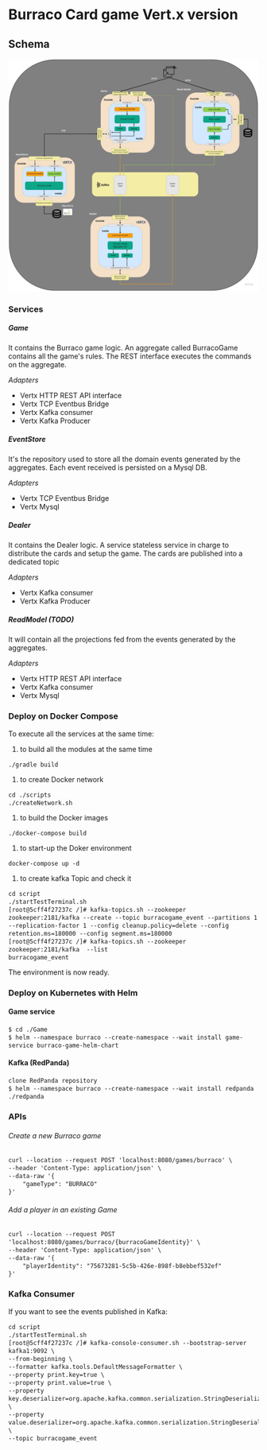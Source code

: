 # Burraco Card game Vert.x version
  
## Schema
![architecture schema](./documents/burracoProjectSchema.jpg)

### Services
##### Game
It contains the Burraco game logic. An aggregate called BurracoGame contains all the game's rules. 
The REST interface executes the commands on the aggregate.

*Adapters*
- Vertx HTTP REST API interface
- Vertx TCP Eventbus Bridge
- Vertx Kafka consumer
- Vertx Kafka Producer

##### EventStore
It's the repository used to store all the domain events generated by the aggregates. Each event received is persisted on a Mysql DB.

*Adapters*
- Vertx TCP Eventbus Bridge
- Vertx Mysql

##### Dealer
It contains the Dealer logic. A service stateless service in charge to distribute the cards and setup the game.
The cards are published into a dedicated topic

*Adapters*
- Vertx Kafka consumer
- Vertx Kafka Producer


##### ReadModel (TODO)
It will contain all the projections fed from the events generated by the aggregates. 

*Adapters*
- Vertx HTTP REST API interface
- Vertx Kafka consumer
- Vertx Mysql

### Deploy on Docker Compose
To execute all the services at the same time:

1. to build all the modules at the same time
```
./gradle build
```
1. to create Docker network
```
cd ./scripts
./createNetwork.sh
```
1. to build the Docker images 
```cd .. 
./docker-compose build
```
1. to start-up the Doker environment
```
docker-compose up -d
```
1. to create kafka Topic and check it
```
cd script
./startTestTerminal.sh
[root@5cff4f27237c /]# kafka-topics.sh --zookeeper zookeeper:2181/kafka --create --topic burracogame_event --partitions 1 --replication-factor 1 --config cleanup.policy=delete --config retention.ms=180000 --config segment.ms=180000
[root@5cff4f27237c /]# kafka-topics.sh --zookeeper zookeeper:2181/kafka  --list
burracogame_event
```
The environment is now ready. 

### Deploy on Kubernetes with Helm
#### Game service
```
$ cd ./Game
$ helm --namespace burraco --create-namespace --wait install game-service burraco-game-helm-chart 
```
#### Kafka (RedPanda)
```
clone RedPanda repository 
$ helm --namespace burraco --create-namespace --wait install redpanda ./redpanda
```

### APIs
###### Create a new Burraco game
```
curl --location --request POST 'localhost:8080/games/burraco' \
--header 'Content-Type: application/json' \
--data-raw '{
    "gameType": "BURRACO"
}'
```

###### Add a player in an existing Game
```
curl --location --request POST 'localhost:8080/games/burraco/{burracoGameIdentity}' \
--header 'Content-Type: application/json' \
--data-raw '{
    "playerIdentity": "75673281-5c5b-426e-898f-b8ebbef532ef"
}'
```

### Kafka Consumer
If you want to see the events published in Kafka:
```
cd script
./startTestTerminal.sh
[root@5cff4f27237c /]# kafka-console-consumer.sh --bootstrap-server kafka1:9092 \
--from-beginning \ 
--formatter kafka.tools.DefaultMessageFormatter \
--property print.key=true \
--property print.value=true \
--property key.deserializer=org.apache.kafka.common.serialization.StringDeserializer \
--property value.deserializer=org.apache.kafka.common.serialization.StringDeserializer \
--topic burracogame_event
```
